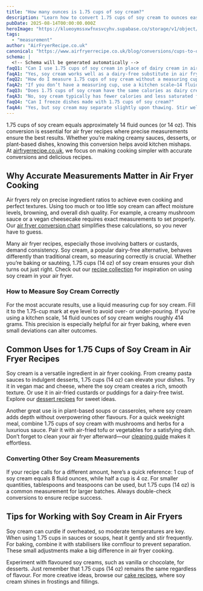 ```yaml
---
title: "How many ounces is 1.75 cups of soy cream?"
description: "Learn how to convert 1.75 cups of soy cream to ounces easily for precise air fryer recipes. Perfect measurements every time!"
pubDate: 2025-08-14T00:00:00.000Z
heroImage: "https://klueoymssxwfnxsvcyhv.supabase.co/storage/v1/object/public/Shmucket/how-many-ounces-is-1-75-cups-of-soy-cream.webp"
tags:
  - "measurement"
author: "AirFryerRecipe.co.uk"
canonical: "https://www.airfryerrecipe.co.uk/blog/conversions/cups-to-ounces/how-many-ounces-is-1-75-cups-of-soy-cream"
schema: |
  <!-- Schema will be generated automatically -->
faqQ1: "Can I use 1.75 cups of soy cream in place of dairy cream in air fryer recipes?"
faqA1: "Yes, soy cream works well as a dairy-free substitute in air fryer recipes. Use the same 1.75 cups (14 oz) measurement for a seamless swap. Just note that soy cream may thicken or thin differently, so adjust cooking times slightly if needed."
faqQ2: "How do I measure 1.75 cups of soy cream without a measuring cup?"
faqA2: "If you don’t have a measuring cup, use a kitchen scale—14 fluid ounces of soy cream weigh about 414 grams. Alternatively, a standard mug holds roughly 1 cup, so fill it just under twice for 1.75 cups. For precision, invest in a liquid measuring cup."
faqQ3: "Does 1.75 cups of soy cream have the same calories as dairy cream?"
faqA3: "No, soy cream typically has fewer calories and less saturated fat than dairy cream. However, check the brand’s nutritional info, as values vary. Using 1.75 cups (14 oz) in recipes still provides creaminess without the extra calories."
faqQ4: "Can I freeze dishes made with 1.75 cups of soy cream?"
faqA4: "Yes, but soy cream may separate slightly upon thawing. Stir well after reheating in the air fryer to restore smoothness. Dishes like soups or casseroles freeze best, while desserts might need a texture adjustment. Always store in airtight containers."
---
```

<p>1.75 cups of soy cream equals approximately 14 fluid ounces (or 14 oz). This conversion is essential for air fryer recipes where precise measurements ensure the best results. Whether you’re making creamy sauces, desserts, or plant-based dishes, knowing this conversion helps avoid kitchen mishaps. At <a href=https://www.airfryerrecipe.co.uk>airfryerrecipe.co.uk</a>, we focus on making cooking simpler with accurate conversions and delicious recipes.</p>  

<h2>Why Accurate Measurements Matter in Air Fryer Cooking</h2>  
<p>Air fryers rely on precise ingredient ratios to achieve even cooking and perfect textures. Using too much or too little soy cream can affect moisture levels, browning, and overall dish quality. For example, a creamy mushroom sauce or a vegan cheesecake requires exact measurements to set properly. Our <a href=https://www.airfryerrecipe.co.uk/air-fryer-conversion-chart>air fryer conversion chart</a> simplifies these calculations, so you never have to guess.</p>  

<p>Many air fryer recipes, especially those involving batters or custards, demand consistency. Soy cream, a popular dairy-free alternative, behaves differently than traditional cream, so measuring correctly is crucial. Whether you’re baking or sautéing, 1.75 cups (14 oz) of soy cream ensures your dish turns out just right. Check out our <a href=https://www.airfryerrecipe.co.uk/recipes>recipe collection</a> for inspiration on using soy cream in your air fryer.</p>  

<h3>How to Measure Soy Cream Correctly</h3>  
<p>For the most accurate results, use a liquid measuring cup for soy cream. Fill it to the 1.75-cup mark at eye level to avoid over- or under-pouring. If you’re using a kitchen scale, 14 fluid ounces of soy cream weighs roughly 414 grams. This precision is especially helpful for air fryer baking, where even small deviations can alter outcomes.</p>  

<h2>Common Uses for 1.75 Cups of Soy Cream in Air Fryer Recipes</h2>  
<p>Soy cream is a versatile ingredient in air fryer cooking. From creamy pasta sauces to indulgent desserts, 1.75 cups (14 oz) can elevate your dishes. Try it in vegan mac and cheese, where the soy cream creates a rich, smooth texture. Or use it in air-fried custards or puddings for a dairy-free twist. Explore our <a href=https://www.airfryerrecipe.co.uk/recipe-category/dessert>dessert recipes</a> for sweet ideas.</p>  

<p>Another great use is in plant-based soups or casseroles, where soy cream adds depth without overpowering other flavours. For a quick weeknight meal, combine 1.75 cups of soy cream with mushrooms and herbs for a luxurious sauce. Pair it with air-fried tofu or vegetables for a satisfying dish. Don’t forget to clean your air fryer afterward—our <a href=https://www.airfryerrecipe.co.uk/air-fryer-cleaner>cleaning guide</a> makes it effortless.</p>  

<h3>Converting Other Soy Cream Measurements</h3>  
<p>If your recipe calls for a different amount, here’s a quick reference: 1 cup of soy cream equals 8 fluid ounces, while half a cup is 4 oz. For smaller quantities, tablespoons and teaspoons can be used, but 1.75 cups (14 oz) is a common measurement for larger batches. Always double-check conversions to ensure recipe success.</p>  

<h2>Tips for Working with Soy Cream in Air Fryers</h2>  
<p>Soy cream can curdle if overheated, so moderate temperatures are key. When using 1.75 cups in sauces or soups, heat it gently and stir frequently. For baking, combine it with stabilisers like cornflour to prevent separation. These small adjustments make a big difference in air fryer cooking.</p>  

<p>Experiment with flavoured soy creams, such as vanilla or chocolate, for desserts. Just remember that 1.75 cups (14 oz) remains the same regardless of flavour. For more creative ideas, browse our <a href=https://www.airfryerrecipe.co.uk/recipe-category/cakes>cake recipes</a>, where soy cream shines in frostings and fillings.</p>
